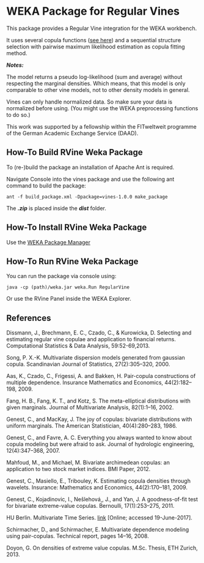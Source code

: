 # WEKA Package for Regular Vines
This package provides a Regular Vine integration for the WEKA workbench.

It uses several copula functions ([see here](doc/Copula_Functions_for_Regular_Vines_Usage.pdf)) and a sequential structure
selection with pairwise maximum likelihood estimation as copula fitting method.

**_Notes:_**

The model returns a pseudo log-likelihood (sum and average) without respecting
the marginal densities.
Which means, that this model is only comparable to other vine models, not to
other density models in general.

Vines can only handle normalized data.
So make sure your data is normalized before using.
(You might use the WEKA preprocessing functions to do so.)

This work was supported by a fellowship within the FITweltweit
programme of the German Academic Exchange Service (DAAD).

## How-To Build RVine Weka Package
To (re-)build the package an installation of Apache Ant is required.

Navigate Console into the vines package and use the following ant command to build the package:

```
ant -f build_package.xml -Dpackage=vines-1.0.0 make_package
```

The **_.zip_** is placed inside the **_dist_** folder.

## How-To Install RVine Weka Package

Use the [WEKA Package Manager](https://weka.wikispaces.com/How+do+I+use+the+package+manager%3F)

## How-To Run RVine Weka Package

You can run the package via console using:

```
java -cp (path)/weka.jar weka.Run RegularVine
```

Or use the RVine Panel inside the WEKA Explorer.

## References

Dissmann, J., Brechmann, E. C., Czado, C., & Kurowicka, D. Selecting and estimating regular vine copulae and application to financial returns. Computational Statistics & Data Analysis, 59:52-69,2013.

Song, P. X.-K. Multivariate dispersion models generated from gaussian copula.
Scandinavian Journal of Statistics, 27(2):305–320, 2000.

Aas, K., Czado, C., Frigessi, A. and Bakken, H. Pair-copula constructions
of multiple dependence. Insurance Mathematics and Economics, 44(2):182–198,
2009.

Fang, H. B., Fang, K. T., and Kotz, S. The meta-elliptical distributions with
given marginals. Journal of Multivariate Analysis, 82(1):1–16, 2002.

Genest, C., and MacKay, J. The joy of copulas: bivariate distributions with
uniform marginals. The American Statistician, 40(4):280–283, 1986.

Genest, C., and Favre, A. C. Everything you always wanted to know about
copula modeling but were afraid to ask. Journal of hydrologic engineering,
12(4):347–368, 2007.

Mahfoud, M., and Michael, M. Bivariate archimedean copulas: an application
to two stock market indices. BMI Paper, 2012.

Genest, C., Masiello, E., Tribouley, K. Estimating copula densities through
wavelets. Insurance: Mathematics and Economics, 44(2):170–181, 2009.

Genest, C., Kojadinovic, I., Nešlehová˛, J., and Yan, J. A goodness-of-fit test
for bivariate extreme-value copulas. Bernoulli, 17(1):253–275, 2011.

HU Berlin. Multivariate Time Series. [link](http://sfb649.wiwi.hu-berlin.de/fedc_homepage/xplore/tutorials/stfhtmlnode13.html) [Online; accessed 19-June-2017].

Schirmacher, D., and Schirmacher, E. Multivariate dependence modeling
using pair-copulas. Technical report, pages 14–16, 2008.

Doyon, G. On densities of extreme value copulas. M.Sc. Thesis, ETH Zurich,
2013.
